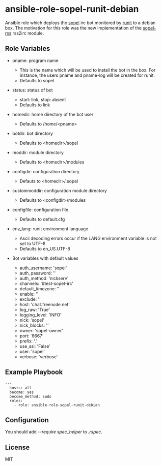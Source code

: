 ansible-role-sopel-runit-debian
=========

Ansible role which deploys the [sopel](https://github.com/sopel-irc/sopel) irc bot monitored by [runit](http://smarden.org/runit/) to a debian box. The motivation for this role was the new implementation of the [sopel-rss](https://github.com/RebelCodeBase/sopel-rss) rss2irc module.

Role Variables
--------------

* pname: program name
  * This is the name which will be used to install the bot in the box. For instance, the users pname and pname-log will be created for runit.
  * Defaults to sopel

* status: status of bot
  * start: link, stop: absent
  * Defaults to link

* homedir: home directory of the bot user <pname>
  * Defaults to /home/\<pname\>

* botdir: bot directory
  * Defaults to \<homedir\>/sopel

* moddir: module directory
  * Defaults to \<homedir\>/modules

* configdir: configuration directory
  * Defauts to \<homedir\>/.sopel

* custommoddir: configuration module directory
  * Defaults to \<configdir\>/modules

* configfile: configuration file
  * Defaults to default.cfg

* env_lang: runit environment language
  * Ascii decoding errors occur if the LANG environment variable is not set to UTF-8
  * Defaults to en_US.UTF-8

* Bot variables with default values
  * auth_username: 'sopel'
  * auth_password: ''
  * auth_method: 'nickserv'
  * channels: '#test-sopel-irc'
  * default_timezone: ''
  * enable: ''
  * exclude: ''
  * host: 'chat.freenode.net'
  * log_raw: 'True'
  * logging_level: 'INFO'
  * nick: 'sopel'
  * nick_blocks: ''
  * owner: 'sopel-owner'
  * port: '6667'
  * prefix: '.'
  * use_ssl: 'False'
  * user: 'sopel'
  * verbose: 'verbose'

Example Playbook
----------------

```
---
- hosts: all
  become: yes
  become_method: sudo
  roles:
    - role: ansible-role-sopel-runit-debian
```

Configuration
-------------

You should add *--require spec_helper* to *.rspec*.

License
-------

MIT

